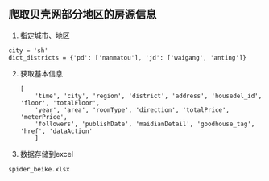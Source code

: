 ## 爬取贝壳网部分地区的房源信息


1. 指定城市、地区
```
city = 'sh'
dict_districts = {'pd': ['nanmatou'], 'jd': ['waigang', 'anting']}
```
2. 获取基本信息
    ``` 
    [
        'time', 'city', 'region', 'district', 'address', 'housedel_id', 'floor', 'totalFloor',
        'year', 'area', 'roomType', 'direction', 'totalPrice', 'meterPrice',
        'followers', 'publishDate', 'maidianDetail', 'goodhouse_tag', 'href', 'dataAction'
        ]
    ```

3. 数据存储到excel
```
spider_beike.xlsx
```

